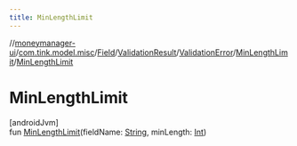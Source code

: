 ```yaml
---
title: MinLengthLimit
---
```

//[moneymanager-ui](../../../../../../index.html)/[com.tink.model.misc](../../../../index.html)/[Field](../../../index.html)/[ValidationResult](../../index.html)/[ValidationError](../index.html)/[MinLengthLimit](index.html)/[MinLengthLimit](-min-length-limit.html)



# MinLengthLimit



[androidJvm]\
fun [MinLengthLimit](-min-length-limit.html)(fieldName: [String](https://kotlinlang.org/api/latest/jvm/stdlib/kotlin/-string/index.html), minLength: [Int](https://kotlinlang.org/api/latest/jvm/stdlib/kotlin/-int/index.html))




